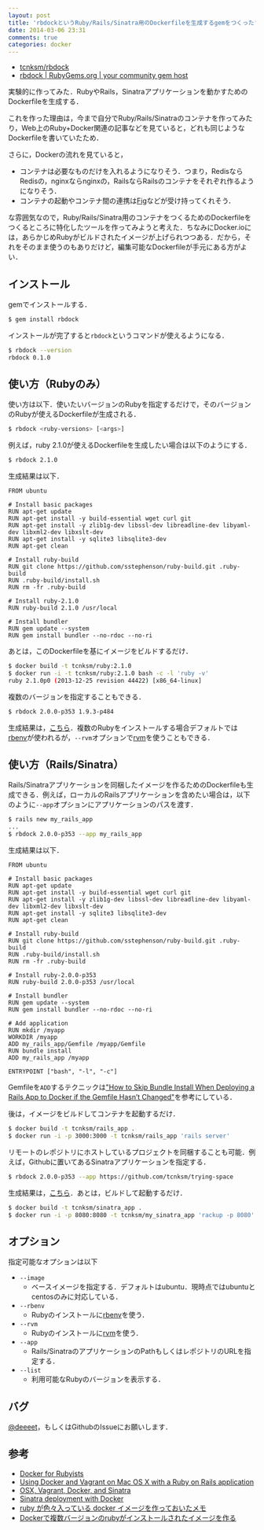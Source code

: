 ```yaml
---
layout: post
title: 'rbdockというRuby/Rails/Sinatra用のDockerfileを生成するgemをつくった'
date: 2014-03-06 23:31
comments: true
categories: docker
---
```


- [tcnksm/rbdock](https://github.com/tcnksm/rbdock)
- [rbdock | RubyGems.org | your community gem host](https://rubygems.org/gems/rbdock)

実験的に作ってみた．RubyやRails，Sinatraアプリケーションを動かすためのDockerfileを生成する．

これを作った理由は，今まで自分でRuby/Rails/Sinatraのコンテナを作ってみたり，Web上のRuby+Docker関連の記事などを見ていると，どれも同じようなDockerfileを書いていたため．

さらに，Dockerの流れを見ていると，

- コンテナは必要なものだけを入れるようになりそう．つまり，RedisならRedisの，nginxならnginxの，RailsならRailsのコンテナをそれぞれ作るようになりそう．
- コンテナの起動やコンテナ間の連携は[Fig](http://orchardup.github.io/fig/index.html)などが受け持ってくれそう．

な雰囲気なので，Ruby/Rails/Sinatra用のコンテナをつくるためのDockerfileをつくるところに特化したツールを作ってみようと考えた．ちなみにDocker.ioには，あらかじめRubyがビルドされたイメージが上げられつつある．だから，それをそのまま使うのもありだけど，編集可能なDockerfileが手元にある方がよい．



## インストール

gemでインストールする．

```bash
$ gem install rbdock
```

インストールが完了すると`rbdock`というコマンドが使えるようになる．

```bash
$ rbdock --version
rbdock 0.1.0
```

## 使い方（Rubyのみ）

使い方は以下．使いたいバージョンのRubyを指定するだけで，そのバージョンのRubyが使えるDockerfileが生成される．

```bash
$ rbdock <ruby-versions> [<args>]
```

例えば，ruby 2.1.0が使えるDockerfileを生成したい場合は以下のようにする．

```bash
$ rbdock 2.1.0
```

生成結果は以下．

```
FROM ubuntu

# Install basic packages
RUN apt-get update
RUN apt-get install -y build-essential wget curl git
RUN apt-get install -y zlib1g-dev libssl-dev libreadline-dev libyaml-dev libxml2-dev libxslt-dev
RUN apt-get install -y sqlite3 libsqlite3-dev
RUN apt-get clean

# Install ruby-build
RUN git clone https://github.com/sstephenson/ruby-build.git .ruby-build
RUN .ruby-build/install.sh
RUN rm -fr .ruby-build

# Install ruby-2.1.0
RUN ruby-build 2.1.0 /usr/local

# Install bundler
RUN gem update --system
RUN gem install bundler --no-rdoc --no-ri
```

あとは，このDockerfileを基にイメージをビルドするだけ．

```bash
$ docker build -t tcnksm/ruby:2.1.0
$ docker run -i -t tcnksm/ruby:2.1.0 bash -c -l 'ruby -v'
ruby 2.1.0p0 (2013-12-25 revision 44422) [x86_64-linux]
```

複数のバージョンを指定することもできる．

```bash
$ rbdock 2.0.0-p353 1.9.3-p484
```

生成結果は，[こちら](https://gist.github.com/tcnksm/9388736)．複数のRubyをインストールする場合デフォルトでは[rbenv](https://github.com/sstephenson/rbenv)が使われるが，`--rvm`オプションで[rvm](https://rvm.io/)を使うこともできる．

## 使い方（Rails/Sinatra）

Rails/Sinatraアプリケーションを同梱したイメージを作るためのDockerfileも生成できる．例えば，ローカルのRailsアプリケーションを含めたい場合は，以下のように`--app`オプションにアプリケーションのパスを渡す．


```bash
$ rails new my_rails_app
...
$ rbdock 2.0.0-p353 --app my_rails_app
```

生成結果は以下．

```
FROM ubuntu

# Install basic packages
RUN apt-get update
RUN apt-get install -y build-essential wget curl git
RUN apt-get install -y zlib1g-dev libssl-dev libreadline-dev libyaml-dev libxml2-dev libxslt-dev
RUN apt-get install -y sqlite3 libsqlite3-dev
RUN apt-get clean

# Install ruby-build
RUN git clone https://github.com/sstephenson/ruby-build.git .ruby-build
RUN .ruby-build/install.sh
RUN rm -fr .ruby-build

# Install ruby-2.0.0-p353
RUN ruby-build 2.0.0-p353 /usr/local

# Install bundler
RUN gem update --system
RUN gem install bundler --no-rdoc --no-ri

# Add application
RUN mkdir /myapp
WORKDIR /myapp
ADD my_rails_app/Gemfile /myapp/Gemfile
RUN bundle install
ADD my_rails_app /myapp

ENTRYPOINT ["bash", "-l", "-c"]
```

Gemfileを`ADD`するテクニックは["How to Skip Bundle Install When Deploying a Rails App to Docker if the Gemfile Hasn’t Changed"](http://ilikestuffblog.com/2014/01/06/how-to-skip-bundle-install-when-deploying-a-rails-app-to-docker/)を参考にしている．

後は，イメージをビルドしてコンテナを起動するだけ．

```bash
$ docker build -t tcnksm/rails_app .
$ docker run -i -p 3000:3000 -t tcnksm/rails_app 'rails server'
```

リモートのレポジトリにホストしているプロジェクトを同梱することも可能．例えば，Githubに置いてあるSinatraアプリケーションを指定する．

```bash
$ rbdock 2.0.0-p353 --app https://github.com/tcnksm/trying-space
```

生成結果は，[こちら](https://gist.github.com/tcnksm/9389116)．あとは，ビルドして起動するだけ．

```bash
$ docker build -t tcnksm/sinatra_app .
$ docker run -i -p 8080:8080 -t tcnksm/my_sinatra_app 'rackup -p 8080'
```

## オプション

指定可能なオプションは以下

- `--image`
    - ベースイメージを指定する．デフォルトはubuntu．現時点ではubuntuとcentosのみに対応している．
- `--rbenv`
    - Rubyのインストールに[rbenv](https://github.com/sstephenson/rbenv)を使う．
- `--rvm`
    - Rubyのインストールに[rvm](https://github.com/wayneeseguin/rvm)を使う．
- `--app`
    - Rails/SinatraのアプリケーションのPathもしくはレポジトリのURLを指定する．
- `--list`
    - 利用可能なRubyのバージョンを表示する．


## バグ

[@deeeet](https://twitter.com/deeeet)，もしくはGithubのIssueにお願いします．

## 参考

- [Docker for Rubyists](http://www.sitepoint.com/docker-for-rubyists/)
- [Using Docker and Vagrant on Mac OS X with a Ruby on Rails application](http://www.powpark.com/blog/programming/2013/11/11/using-docker-and-vagrant-on-mac-osx-for-a-ruby-on-rails-app/)
- [OSX, Vagrant, Docker, and Sinatra](http://dyli.sh/2013/08/23/OSX-Vagrant-Docker-Sinatra.html)
- [Sinatra deployment with Docker](http://haanto.com/sinatra-deployment-with-docker/)
- [ruby が色々入っている docker イメージを作っておいたメモ](http://blog.livedoor.jp/sonots/archives/36632684.html)
- [Dockerで複数バージョンのrubyがインストールされたイメージを作る](http://deeeet.com/writing/2013/12/12/docker-rbenv/)

















